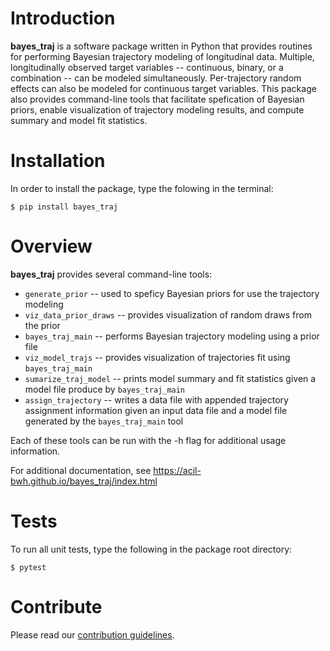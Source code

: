 # Introduction

**bayes_traj** is a software package written in Python that provides
routines for performing Bayesian trajectory
modeling of longitudinal data. Multiple, longitudinally observed target
variables -- continuous, binary, or a combination -- can be modeled
simultaneously. Per-trajectory random effects can also be modeled for
continuous target variables. This package also provides command-line tools
that facilitate spefication of Bayesian priors, enable visualization
of trajectory modeling results, and compute summary and model
fit statistics. 

# Installation

In order to install the package, type the folowing in the terminal:

    $ pip install bayes_traj

# Overview

**bayes_traj** provides several command-line tools: 

* `generate_prior` -- used to speficy Bayesian priors for use the trajectory
  modeling
* `viz_data_prior_draws` -- provides visualization of random draws from the
  prior
* `bayes_traj_main` -- performs Bayesian trajectory modeling using a prior file
* `viz_model_trajs` -- provides visualization of trajectories fit using
  `bayes_traj_main`
* `sumarize_traj_model` -- prints model summary and fit statistics given a model
  file produce by `bayes_traj_main`
* `assign_trajectory` -- writes a data file with appended trajectory assignment
  information given an input data file and a model file generated by the
  `bayes_traj_main` tool  	     

Each of these tools can be run with the -h flag for additional usage information.

For additional documentation, see https://acil-bwh.github.io/bayes_traj/index.html

# Tests

To run all unit tests, type the following in the package root directory:

    $ pytest


# Contribute

Please read our [contribution guidelines](./CONTRIBUTING.md).

